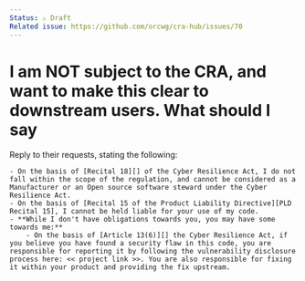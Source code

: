 ```yaml
---
Status: ⚠️ Draft
Related issue: https://github.com/orcwg/cra-hub/issues/70
---
```


# I am NOT subject to the CRA, and want to make this clear to downstream users. What should I say

Reply to their requests, stating the following:

```
- On the basis of [Recital 18][] of the Cyber Resilience Act, I do not fall within the scope of the regulation, and cannot be considered as a Manufacturer or an Open source software steward under the Cyber Resilience Act.
- On the basis of [Recital 15 of the Product Liability Directive][PLD Recital 15], I cannot be held liable for your use of my code.
- **While I don't have obligations towards you, you may have some towards me:**
	- On the basis of [Article 13(6)][] the Cyber Resilience Act, if you believe you have found a security flaw in this code, you are responsible for reporting it by following the vulnerability disclosure process here: << project link >>. You are also responsible for fixing it within your product and providing the fix upstream.
```

[Recital 18]: https://eur-lex.europa.eu/legal-content/EN/TXT/HTML/?uri=OJ:L_202402847#rct_18
[Article 13(6)]: https://eur-lex.europa.eu/legal-content/EN/TXT/HTML/?uri=OJ:L_202402847#art_13
[PLD Recital 15]: https://eur-lex.europa.eu/eli/dir/2024/2853#rct_15
